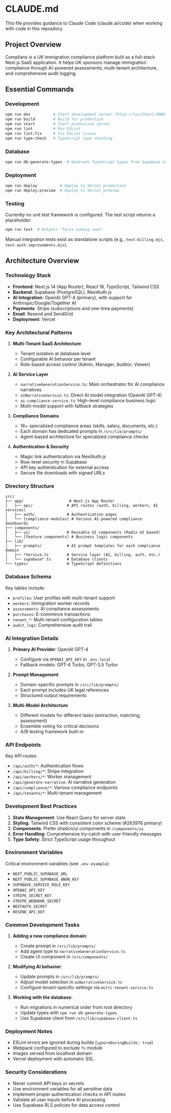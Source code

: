 # CLAUDE.md

This file provides guidance to Claude Code (claude.ai/code) when working with code in this repository.

## Project Overview

Complians is a UK immigration compliance platform built as a full-stack Next.js SaaS application. It helps UK sponsors manage immigration compliance through AI-powered assessments, multi-tenant architecture, and comprehensive audit logging.

## Essential Commands

### Development
```bash
npm run dev          # Start development server (http://localhost:3000)
npm run build        # Build for production
npm run start        # Start production server
npm run lint         # Run ESLint
npm run lint:fix     # Fix ESLint issues
npm run type-check   # TypeScript type checking
```

### Database
```bash
npm run db:generate-types  # Generate TypeScript types from Supabase schema
```

### Deployment
```bash
npm run deploy          # Deploy to Vercel production
npm run deploy:preview  # Deploy to Vercel preview
```

### Testing
Currently no unit test framework is configured. The test script returns a placeholder:
```bash
npm run test  # Outputs "Tests coming soon"
```

Manual integration tests exist as standalone scripts (e.g., `test-billing.mjs`, `test-auth-improvements.mjs`).

## Architecture Overview

### Technology Stack
- **Frontend**: Next.js 14 (App Router), React 18, TypeScript, Tailwind CSS
- **Backend**: Supabase (PostgreSQL), NextAuth.js
- **AI Integration**: OpenAI GPT-4 (primary), with support for Anthropic/Google/Together AI
- **Payments**: Stripe (subscriptions and one-time payments)
- **Email**: Resend and SendGrid
- **Deployment**: Vercel

### Key Architectural Patterns

1. **Multi-Tenant SaaS Architecture**
   - Tenant isolation at database level
   - Configurable AI behavior per tenant
   - Role-based access control (Admin, Manager, Auditor, Viewer)

2. **AI Service Layer**
   - `narrativeGenerationService.ts`: Main orchestrator for AI compliance narratives
   - `aiNarrativeService.ts`: Direct AI model integration (OpenAI GPT-4)
   - `ai-compliance-service.ts`: High-level compliance business logic
   - Multi-model support with fallback strategies

3. **Compliance Domains**
   - 16+ specialized compliance areas (skills, salary, documents, etc.)
   - Each domain has dedicated prompts in `/src/lib/prompts/`
   - Agent-based architecture for specialized compliance checks

4. **Authentication & Security**
   - Magic link authentication via NextAuth.js
   - Row-level security in Supabase
   - API key authentication for external access
   - Secure file downloads with signed URLs

### Directory Structure

```
src/
├── app/                    # Next.js App Router
│   ├── api/               # API routes (auth, billing, workers, AI services)
│   ├── auth/              # Authentication pages
│   └── [compliance modules] # Various AI-powered compliance dashboards
├── components/            
│   ├── ui/                # Reusable UI components (Radix UI based)
│   └── [feature components] # Business logic components
├── lib/                   
│   ├── prompts/           # AI prompt templates for each compliance domain
│   ├── *Service.ts        # Service layer (AI, billing, auth, etc.)
│   └── supabase*.ts       # Database clients
└── types/                 # TypeScript definitions
```

### Database Schema

Key tables include:
- `profiles`: User profiles with multi-tenant support
- `workers`: Immigration worker records
- `assessments`: AI compliance assessments
- `purchases`: E-commerce transactions
- `tenant_*`: Multi-tenant configuration tables
- `audit_logs`: Comprehensive audit trail

### AI Integration Details

1. **Primary AI Provider**: OpenAI GPT-4
   - Configure via `OPENAI_API_KEY` in `.env.local`
   - Fallback models: GPT-4 Turbo, GPT-3.5 Turbo

2. **Prompt Management**
   - Domain-specific prompts in `/src/lib/prompts/`
   - Each prompt includes UK legal references
   - Structured output requirements

3. **Multi-Model Architecture**
   - Different models for different tasks (extraction, matching, assessment)
   - Ensemble voting for critical decisions
   - A/B testing framework built-in

### API Endpoints

Key API routes:
- `/api/auth/*`: Authentication flows
- `/api/billing/*`: Stripe integration
- `/api/workers/*`: Worker management
- `/api/generate-narrative`: AI narrative generation
- `/api/compliance/*`: Various compliance endpoints
- `/api/tenants/*`: Multi-tenant management

### Development Best Practices

1. **State Management**: Use React Query for server state
2. **Styling**: Tailwind CSS with consistent color scheme (#263976 primary)
3. **Components**: Prefer shadcn/ui components in `/components/ui`
4. **Error Handling**: Comprehensive try-catch with user-friendly messages
5. **Type Safety**: Strict TypeScript usage throughout

### Environment Variables

Critical environment variables (see `.env.example`):
- `NEXT_PUBLIC_SUPABASE_URL`
- `NEXT_PUBLIC_SUPABASE_ANON_KEY`
- `SUPABASE_SERVICE_ROLE_KEY`
- `OPENAI_API_KEY`
- `STRIPE_SECRET_KEY`
- `STRIPE_WEBHOOK_SECRET`
- `NEXTAUTH_SECRET`
- `RESEND_API_KEY`

### Common Development Tasks

1. **Adding a new compliance domain**:
   - Create prompt in `/src/lib/prompts/`
   - Add agent type to `narrativeGenerationService.ts`
   - Create UI component in `/src/components/`

2. **Modifying AI behavior**:
   - Update prompts in `/src/lib/prompts/`
   - Adjust model selection in `aiNarrativeService.ts`
   - Configure tenant-specific settings via `multi-tenant-service.ts`

3. **Working with the database**:
   - Run migrations in numerical order from root directory
   - Update types with `npm run db:generate-types`
   - Use Supabase client from `/src/lib/supabase-client.ts`

### Deployment Notes

- ESLint errors are ignored during builds (`ignoreDuringBuilds: true`)
- Webpack configured to exclude `fs` module
- Images served from localhost domain
- Vercel deployment with automatic SSL

### Security Considerations

- Never commit API keys or secrets
- Use environment variables for all sensitive data
- Implement proper authentication checks in API routes
- Validate all user inputs before AI processing
- Use Supabase RLS policies for data access control